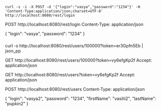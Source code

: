 

`curl -s -i -X POST -d '{"login":"vasya","password":"1234"}' -H 'Content-Type:application/json;charset=UTF-8' http://localhost:8080/rest/login`


POST http://localhost:8080/rest/login
Content-Type: application/json

{
"login": "vasya",
"password": "1234"
}

###
curl -s http://localhost:8080/rest/users/100000?token=er3Gpfn5Eb  | json_pp


GET http://localhost:8080/rest/users/100000?token=vy6efgKp2f
Accept: application/json






GET http://localhost:8080/rest/users?token=vy6efgKp2f
Accept: application/json





POST http://localhost:8080/rest/users
Content-Type: application/json

{
"login": "vasya2",
"password": "1234",
"firstName": "vasilii2",
"lastName": "pupkin2"
}